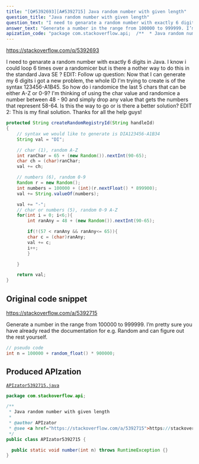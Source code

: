 ```yaml
---
title: "[Q#5392693][A#5392715] Java random number with given length"
question_title: "Java random number with given length"
question_text: "I need to genarate a random number with exactly 6 digits in Java. I know i could loop 6 times over a randomicer but is there a nother way to do this in the standard Java SE ? EDIT: Follow up question: Now that I can generate my 6 digits i got a new problem, the whole ID I'm trying to create is of the syntax 123456-A1B45. So how do i randomice the last 5 chars that can be either A-Z or 0-9? I'm thinking of using the char value and randomice a number between 48 - 90 and simply drop any value that gets the numbers that represent 58-64. Is this the way to go or is there a better solution? EDIT 2: This is my final solution. Thanks for all the help guys!"
answer_text: "Generate a number in the range from 100000 to 999999. I’m pretty sure you have already read the documentation for e.g. Random and can figure out the rest yourself."
apization_code: "package com.stackoverflow.api;  /**  * Java random number with given length  *  * @author APIzator  * @see <a href=\"https://stackoverflow.com/a/5392715\">https://stackoverflow.com/a/5392715</a>  */ public class APIzator5392715 {    public static void number(int n) throws RuntimeException {} }"
---
```


https://stackoverflow.com/q/5392693

I need to genarate a random number with exactly 6 digits in Java. I know i could loop 6 times over a randomicer but is there a nother way to do this in the standard Java SE ?
EDIT:
Follow up question:
Now that I can generate my 6 digits i got a new problem, the whole ID I&#x27;m trying to create is of the syntax 123456-A1B45. So how do i randomice the last 5 chars that can be either A-Z or 0-9? I&#x27;m thinking of using the char value and randomice a number between 48 - 90 and simply drop any value that gets the numbers that represent 58-64. Is this the way to go or is there a better solution?
EDIT 2:
This is my final solution. Thanks for all the help guys!


```java
protected String createRandomRegistryId(String handleId)
{
    // syntax we would like to generate is DIA123456-A1B34      
    String val = "DI";      

    // char (1), random A-Z
    int ranChar = 65 + (new Random()).nextInt(90-65);
    char ch = (char)ranChar;        
    val += ch;      

    // numbers (6), random 0-9
    Random r = new Random();
    int numbers = 100000 + (int)(r.nextFloat() * 899900);
    val += String.valueOf(numbers);

    val += "-";
    // char or numbers (5), random 0-9 A-Z
    for(int i = 0; i<6;){
        int ranAny = 48 + (new Random()).nextInt(90-65);

        if(!(57 < ranAny && ranAny<= 65)){
        char c = (char)ranAny;      
        val += c;
        i++;
        }

    }

    return val;
}
```


## Original code snippet

https://stackoverflow.com/a/5392715

Generate a number in the range from 100000 to 999999.
I’m pretty sure you have already read the documentation for e.g. Random and can figure out the rest yourself.

```java
// pseudo code
int n = 100000 + random_float() * 900000;
```

## Produced APIzation

[`APIzator5392715.java`](https://github.com/pasqualesalza/apization-temp-data/raw/master/apizations/java/APIzator5392715.java)

```java
package com.stackoverflow.api;

/**
 * Java random number with given length
 *
 * @author APIzator
 * @see <a href="https://stackoverflow.com/a/5392715">https://stackoverflow.com/a/5392715</a>
 */
public class APIzator5392715 {

  public static void number(int n) throws RuntimeException {}
}

```